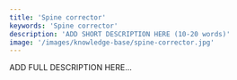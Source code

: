 ```yaml
---
title: 'Spine corrector'
keywords: 'Spine corrector'
description: 'ADD SHORT DESCRIPTION HERE (10-20 words)'
image: '/images/knowledge-base/spine-corrector.jpg'
---
```

ADD FULL DESCRIPTION HERE...
